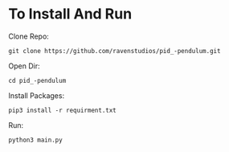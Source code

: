 
# To Install And Run

Clone Repo:
```
git clone https://github.com/ravenstudios/pid_-pendulum.git
```
Open Dir:
```
cd pid_-pendulum
```
Install Packages:
```
pip3 install -r requirment.txt
```
Run:
```
python3 main.py
```
